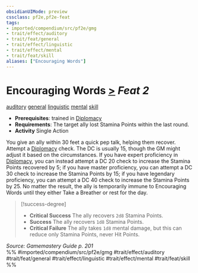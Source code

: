 ```yaml
---
obsidianUIMode: preview
cssclass: pf2e,pf2e-feat
tags:
- imported/compendium/src/pf2e/gmg
- trait/effect/auditory
- trait/feat/general
- trait/effect/linguistic
- trait/effect/mental
- trait/feat/skill
aliases: ["Encouraging Words"]
---
```

# Encouraging Words  [>](chapter-9-playing-the-game.md#Actions "Single Action") *Feat 2*  
[auditory](auditory.md)  [general](general.md)  [linguistic](linguistic.md)  [mental](mental.md)  [skill](skill.md)  

- **Prerequisites**: trained in [Diplomacy](../skills.md#Diplomacy)
- **Requirements**: The target ally lost Stamina Points within the last round.
- **Activity** Single Action

You give an ally within 30 feet a quick pep talk, helping them recover. Attempt a [Diplomacy](../skills.md#Diplomacy) check. The DC is usually 15, though the GM might adjust it based on the circumstances. If you have expert proficiency in [Diplomacy](../skills.md#Diplomacy), you can instead attempt a DC 20 check to increase the Stamina Points recovered by 5; if you have master proficiency, you can attempt a DC 30 check to increase the Stamina Points by 15; if you have legendary proficiency, you can attempt a DC 40 check to increase the Stamina Points by 25. No matter the result, the ally is temporarily immune to Encouraging Words until they either Take a Breather or rest for the day.

> [!success-degree] 
> - **Critical Success** The ally recovers `2d8` Stamina Points.
> - **Success** The ally recovers `1d8` Stamina Points.
> - **Critical Failure** The ally takes `1d8` mental damage, but this can reduce only Stamina Points, never Hit Points.

*Source: Gamemastery Guide p. 201*  
%% #imported/compendium/src/pf2e/gmg #trait/effect/auditory #trait/feat/general #trait/effect/linguistic #trait/effect/mental #trait/feat/skill %%